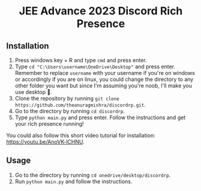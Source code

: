 <h1 align="center">JEE Advance 2023 Discord Rich Presence
</h1>

## Installation

1. Press windows key + R and type `cmd` and press enter.
2. Type `cd "C:\Users\username\OneDrive\Desktop"` and press enter. Remember to replace `username` with your username if you're on windows or accordingly if you are on linux, you could change the directory to any other folder you want but since I'm assuming you're noob, I'll make you use desktop :rofl:.
3. Clone the repository by running `git clone https://github.com/theanuragmishra/discordrp.git`.
4. Go to the directory by running `cd discordrp`.
5. Type `python main.py` and press enter. Follow the instructions and get your rich presence running!

You could also follow this short video tutorial for installation: https://youtu.be/AnoVK-lCHNU.

## Usage

1. Go to the directory by running `cd onedrive/desktop/discordrp`.
2. Run `python main.py` and follow the instructions.

